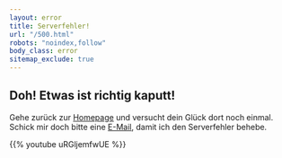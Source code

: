 ```yaml
---
layout: error
title: Serverfehler!
url: "/500.html"
robots: "noindex,follow"
body_class: error
sitemap_exclude: true
---
```


## Doh! Etwas ist richtig kaputt!

Gehe zurück zur [Homepage](/) und versucht dein Glück dort noch einmal. Schick mir doch bitte eine [E-Mail](/impressum/), damit ich den Serverfehler behebe.

{{% youtube uRGljemfwUE %}}
